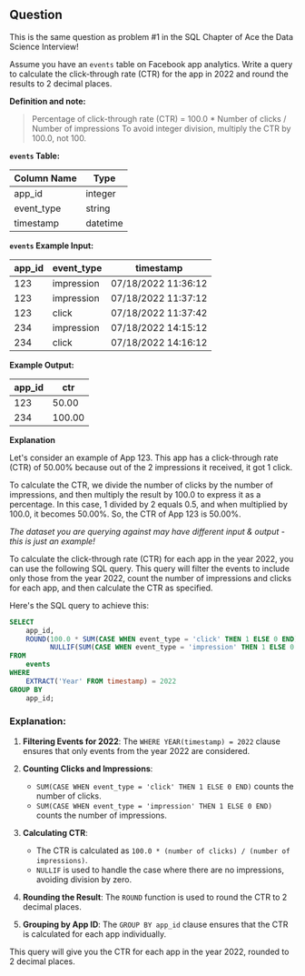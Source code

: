 ## Question

This is the same question as problem #1 in the SQL Chapter of Ace the Data Science Interview!

Assume you have an `events` table on Facebook app analytics. Write a query to calculate the click-through rate (CTR) for the app in 2022 and round the results to 2 decimal places.

**Definition and note:**

> Percentage of click-through rate (CTR) = 100.0 * Number of clicks / Number of impressions
> To avoid integer division, multiply the CTR by 100.0, not 100.

**`events` Table:**

| Column Name | Type     |
|-------------|----------|
| app_id      | integer  |
| event_type  | string   |
| timestamp   | datetime |

**`events` Example Input:**

| app_id | event_type   | timestamp             |
|--------|--------------|-----------------------|
| 123    | impression   | 07/18/2022 11:36:12   |
| 123    | impression   | 07/18/2022 11:37:12   |
| 123    | click        | 07/18/2022 11:37:42   |
| 234    | impression   | 07/18/2022 14:15:12   |
| 234    | click        | 07/18/2022 14:16:12   |

**Example Output:**

| app_id | ctr   |
|--------|-------|
| 123    | 50.00 |
| 234    | 100.00|

**Explanation**

Let's consider an example of App 123. This app has a click-through rate (CTR) of 50.00% because out of the 2 impressions it received, it got 1 click.

To calculate the CTR, we divide the number of clicks by the number of impressions, and then multiply the result by 100.0 to express it as a percentage. In this case, 1 divided by 2 equals 0.5, and when multiplied by 100.0, it becomes 50.00%. So, the CTR of App 123 is 50.00%.

*The dataset you are querying against may have different input & output - this is just an example!*

To calculate the click-through rate (CTR) for each app in the year 2022, you can use the following SQL query. This query will filter the events to include only those from the year 2022, count the number of impressions and clicks for each app, and then calculate the CTR as specified.

Here's the SQL query to achieve this:

```sql
SELECT
    app_id,
    ROUND(100.0 * SUM(CASE WHEN event_type = 'click' THEN 1 ELSE 0 END) /
          NULLIF(SUM(CASE WHEN event_type = 'impression' THEN 1 ELSE 0 END), 0), 2) AS ctr
FROM
    events
WHERE
    EXTRACT('Year' FROM timestamp) = 2022
GROUP BY
    app_id;
```

### Explanation:

1. **Filtering Events for 2022**: The `WHERE YEAR(timestamp) = 2022` clause ensures that only events from the year 2022 are considered.

2. **Counting Clicks and Impressions**:
   - `SUM(CASE WHEN event_type = 'click' THEN 1 ELSE 0 END)` counts the number of clicks.
   - `SUM(CASE WHEN event_type = 'impression' THEN 1 ELSE 0 END)` counts the number of impressions.

3. **Calculating CTR**:
   - The CTR is calculated as `100.0 * (number of clicks) / (number of impressions)`.
   - `NULLIF` is used to handle the case where there are no impressions, avoiding division by zero.

4. **Rounding the Result**: The `ROUND` function is used to round the CTR to 2 decimal places.

5. **Grouping by App ID**: The `GROUP BY app_id` clause ensures that the CTR is calculated for each app individually.

This query will give you the CTR for each app in the year 2022, rounded to 2 decimal places.
